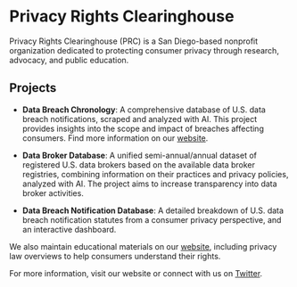 # Privacy Rights Clearinghouse

Privacy Rights Clearinghouse (PRC) is a San Diego-based nonprofit organization dedicated to protecting consumer privacy through research, advocacy, and public education.

## Projects

- **Data Breach Chronology**: A comprehensive database of U.S. data breach notifications, scraped and analyzed with AI. This project provides insights into the scope and impact of breaches affecting consumers. Find more information on our [website](https://privacyrights.org/data-breaches).
  
- **Data Broker Database**: A unified semi-annual/annual dataset of registered U.S. data brokers based on the available data broker registries, combining information on their practices and privacy policies, analyzed with AI. The project aims to increase transparency into data broker activities.

- **Data Breach Notification Database**: A detailed breakdown of U.S. data breach notification statutes from a consumer privacy perspective, and an interactive dashboard.
  
We also maintain educational materials on our [website](https://privacyrights.org), including privacy law overviews to help consumers understand their rights.

For more information, visit our website or connect with us on [Twitter](https://twitter.com/PrivacyToday).
